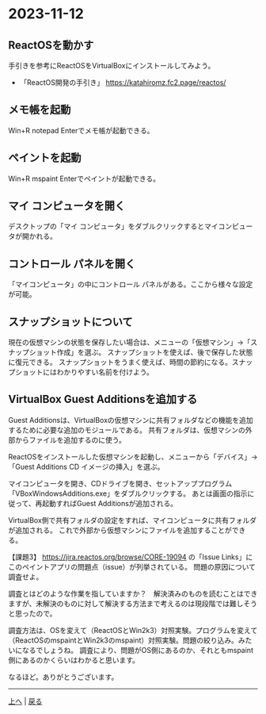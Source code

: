 # 2023-11-12

## ReactOSを動かす

手引きを参考にReactOSをVirtualBoxにインストールしてみよう。

- 「ReactOS開発の手引き」 https://katahiromz.fc2.page/reactos/

## メモ帳を起動

Win+R notepad Enterでメモ帳が起動できる。

## ペイントを起動

Win+R mspaint Enterでペイントが起動できる。

## マイ コンピュータを開く

デスクトップの「マイ コンピュータ」をダブルクリックするとマイコンピュータが開かれる。

## コントロール パネルを開く

「マイコンピュータ」の中にコントロール パネルがある。ここから様々な設定が可能。

## スナップショットについて

現在の仮想マシンの状態を保存したい場合は、メニューの「仮想マシン」→「スナップショット作成」を選ぶ。
スナップショットを使えば、後で保存した状態に復元できる。
スナップショットをうまく使えば、時間の節約になる。スナップショットにはわかりやすい名前を付けよう。

## VirtualBox Guest Additionsを追加する

Guest Additionsは、VirtualBoxの仮想マシンに共有フォルダなどの機能を追加するために必要な追加のモジュールである。
共有フォルダは、仮想マシンの外部からファイルを追加するのに使う。

ReactOSをインストールした仮想マシンを起動し、メニューから「デバイス」→「Guest Additions CD イメージの挿入」を選ぶ。

マイコンピュータを開き、CDドライブを開き、セットアッププログラム「VBoxWindowsAdditions.exe」をダブルクリックする。
あとは画面の指示に従って、再起動すればGuest Additionsが追加される。

VirtualBox側で共有フォルダの設定をすれば、マイコンピュータに共有フォルダが追加される。
これで外部から仮想マシンにファイルを追加することができる。

【課題3】
https://jira.reactos.org/browse/CORE-19094 の「Issue Links」にこのペイントアプリの問題点（issue）が列挙されている。
問題の原因について調査せよ。

調査とはどのような作業を指していますか？　解決済みのものを読むことはできますが、未解決のものに対して解決する方法まで考えるのは現段階では難しそうと思ったので。

調査方法は、OSを変えて（ReactOSとWin2k3）対照実験。プログラムを変えて（ReactOSのmspaintとWin2k3のmspaint）対照実験。問題の絞り込み。みたいになるでしょうね。
調査により、問題がOS側にあるのか、それともmspaint側にあるのかくらいはわかると思います。

なるほど。ありがとうございます。

---

[上へ](README.md) | [戻る](2023-11-05.md)

